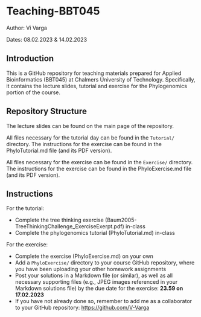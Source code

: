 # Teaching-BBT045

Author: Vi Varga

Dates: 08.02.2023 & 14.02.2023


## Introduction

This is a GitHub repository for teaching materials prepared for Applied Bioinformatics (BBT045) at Chalmers University of Technology. Specifically, it contains the lecture slides, tutorial and exercise for the Phylogenomics portion of the course. 


## Repository Structure

The lecture slides can be found on the main page of the repository. 

All files necessary for the tutorial day can be found in the `Tutorial/` directory. The instructions for the exercise can be found in the PhyloTutorial.md file (and its PDF version).

All files necessary for the exercise can be found in the `Exercise/` directory. The instructions for the exercise can be found in the PhyloExercise.md file (and its PDF version).


## Instructions

For the tutorial: 
 - Complete the tree thinking exercise (Baum2005-TreeThinkingChallenge_ExerciseExerpt.pdf) in-class
 - Complete the phylogenomics tutorial (PhyloTutorial.md) in-class

For the exercise: 
 - Complete the exercise (PhyloExercise.md) on your own
 - Add a `PhyloExercise/` directory to your course GitHub repository, where you have been uploading your other homework assignments
 - Post your solutions in a Markdown file (or similar), as well as all necessary supporting files (e.g., JPEG images referenced in your Markdown solutions file) by the due date for the exercise: **23.59 on 17.02.2023**
 - If you have not already done so, remember to add me as a collaborator to your GitHub repository: https://github.com/V-Varga

